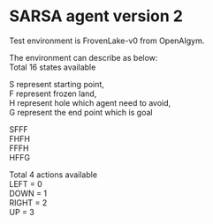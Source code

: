 # SARSA agent version 2

Test environment is FrovenLake-v0 from OpenAIgym.

The environment can describe as below: <br>
Total 16 states available

S represent starting point, <br>
F represent frozen land, <br>
H represent hole which agent need to avoid, <br>
G represent the end point which is goal <br>

SFFF <br>
FHFH <br>
FFFH <br>
HFFG <br>

Total 4 actions available <br>
LEFT = 0 <br>
DOWN = 1 <br>
RIGHT = 2 <br>
UP = 3 <br>

